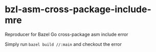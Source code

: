 # bzl-asm-cross-package-include-mre

Reproducer for Bazel Go cross-package asm include error

Simply run `bazel build //:main` and checkout the error
